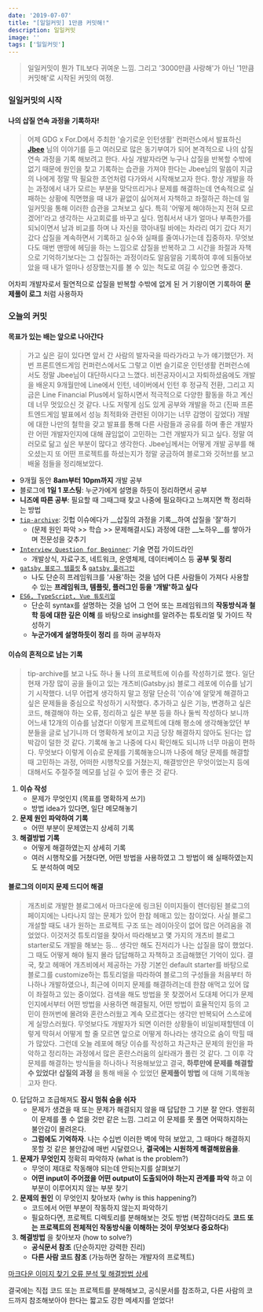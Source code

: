 ```yaml
---
date: '2019-07-07'
title: "[일일커밋] 1만큼 커밋해!"
description: 일일커밋
image: ''
tags: ['일일커밋']
---
```

> 일일커밋이 뭔가 TIL보다 귀여운 느낌. 그리고 '3000만큼 사랑해'가 아닌 '1만큼 커밋해'로 시작된 커밋의 여정.

### 일일커밋의 시작
#### 나의 삽질 연속 과정을 기록하자!
> 어제 GDG x For.D에서 주최한 '슬기로운 인턴생활' 컨퍼런스에서 발표하신 [__Jbee__](https://github.com/JaeYeopHan) 님의 이야기를 듣고 여러모로 많은 동기부여가 되어 본격적으로 나의 삽질 연속 과정을 기록 해보려고 한다. 사실 개발자라면 누구나 삽질을 반복할 수밖에 없기 때문에 원인을 찾고 기록하는 습관을 가져야 한다는 Jbee님의 말씀이 지금의 나에게 정말 딱 필요한 조언처럼 다가와서 시작해보고자 한다. 항상 개발을 하는 과정에서 내가 모르는 부분을 맞닥뜨리거나 문제를 해결하는데 연속적으로 실패하는 상황에 직면했을 때 내가 끝없이 싫어져서 자책하고 좌절하곤 하는데 일일커밋을 통해 이러한 습관을 고쳐보고 싶다. 특히 '어떻게 해야하는지 전혀 모르겠어!'라고 생각하는 사고회로를 바꾸고 싶다. 멈춰서서 내가 얼마나 부족한가를 되뇌이면서 남과 비교를 하며 나 자신을 깎아내릴 바에는 차라리 여기 갔다 저기 갔다 삽질을 계속하면서 기록하고 실수와 실패를 줄여나가는데 집중하자. 무엇보다도 매번 맨땅에 헤딩을 하는 느낌으로 삽질을 반복하고 그 시간을 좌절과 자책으로 기억하기보다는 그 삽질하는 과정이라도 알음알음 기록하여 후에 되돌아보았을 때 내가 얼마나 성장했는지를 볼 수 있는 척도로 여길 수 있으면 좋겠다.

어차피 개발자로서 필연적으로 삽질을 반복할 수밖에 없게 된 거 기왕이면 기록하여 __문제풀이 로그__ 처럼 사용하자

### 오늘의 커밋

#### 목표가 있는 배는 앞으로 나아간다
> 가고 싶은 길이 있다면 앞서 간 사람의 발자국을 따라가라고 누가 얘기했던가. 저번 프론트엔드게임 컨퍼런스에서도 그렇고 이번 슬기로운 인턴생활 컨퍼런스에서도 정말 Jbee님이 대단하시다고 느꼈다. 비전공자이시고 자퇴하셨음에도 개발을 배운지 9개월만에 Line에서 인턴, 네이버에서 인턴 후 정규직 전환, 그리고 지금은 Line Financial Plus에서 일하시면서 적극적으로 다양한 활동을 하고 계신데 너무 멋있으신 것 같다. 나도 저렇게 심도 있게 공부와 개발을 하고 (진짜 프론트엔드게임 발표에서 성능 최적화와 관련된 이야기는 너무 감명이 깊었다) 개발에 대한 나만의 철학을 갖고 발표를 통해 다른 사람들과 공유를 하며 좋은 개발자란 어떤 개발자인지에 대해 끊임없이 고민하는 그런 개발자가 되고 싶다. 정말 여러모로 닮고 싶은 부분이 많다고 생각한다. Jbee님께서는 어떻게 개발 공부를 해오셨는지 또 어떤 프로젝트를 하셨는지가 정말 궁금하여 블로그와 깃허브를 보고 배울 점들을 정리해보았다.

- 9개월 동안 __8am부터 10pm까지__ 개발 공부
- 블로그에 __1일 1 포스팅__: 누군가에게 설명을 하듯이 정리하면서 공부
- __니즈에 따른 공부__: 필요할 때 그때그때 찾고 나중에 필요하다고 느껴지면 쫙 정리하는 방법
- [`tip-archive`](https://github.com/JaeYeopHan/tip-archive/issues): 깃헙 이슈에다가 __삽질의 과정을 기록__하여 삽질을 '잘'하기
    - (문제 원인 파악 >> 학습 >> 문제해결시도) 과정에 대한 __노하우__를 쌓아가며 전문성을 갖추기
- [`Interview Question for Beginner`](https://github.com/JaeYeopHan/Interview_Question_for_Beginner): 기술 면접 가이드라인
    - 개발상식, 자료구조, 네트워크, 운영체제, 데이터베이스 등 __공부 및 정리__
- [`gatsby 블로그 템플릿`](https://github.com/JaeYeopHan/gatsby-starter-bee) & [`gatsby 플러그인`](https://github.com/JaeYeopHan/gatsby-remark-images-medium-zoom)
    - 나도 단순히 프레임워크를 '사용'하는 것을 넘어 다른 사람들이 가져다 사용할 수 있는 __프레임워크, 템플릿, 플러그인 등을 '개발'하고 싶다__
- [`ES6, TypeScript, Vue 튜토리얼`](https://jaeyeophan.github.io/archives/)
    - 단순히 syntax를 설명하는 것을 넘어 그 언어 또는 프레임워크의 __작동방식과 철학 등에 대한 깊은 이해__ 를 바탕으로 insight를 알려주는 튜토리얼 및 가이드 작성하기 
    - __누군가에게 설명하듯이 정리__ 를 하며 공부하자

#### 이슈의 흔적으로 남는 기록
> tip-archive를 보고 나도 하나 둘 나의 프로젝트에 이슈를 작성하기로 했다. 일단 현재 가장 많이 공을 들이고 있는 개츠비(Gatsby.js) 블로그 레포에 이슈를 남기기 시작했다. 너무 어렵게 생각하지 말고 정말 단순히 '이슈'에 알맞게 해결하고 싶은 문제들을 중심으로 작성하기 시작했다. 추가하고 싶은 기능, 변경하고 싶은 코드, 해결해야 하는 오류, 정리하고 싶은 부분 등을 하나 둘씩 작성하다 보니까 어느새 12개의 이슈를 남겼다! 이렇게 프로젝트에 대해 평소에 생각해놓았던 부분들을 글로 남기니까 더 명확하게 보이고 지금 당장 해결하지 않아도 된다는 압박감이 덜한 것 같다. 기록해 놓고 나중에 다시 확인해도 되니까 너무 마음이 편하다. 무엇보다 이렇게 이슈로 문제를 기록해놓으니까 나중에 해당 문제를 해결할 때 고민하는 과정, 어떠한 시행착오를 거쳤는지, 해결방안은 무엇이었는지 등에 대해서도 주절주절 메모를 남길 수 있어 좋은 것 같다.
1. __이슈 작성__
    - 문제가 무엇인지 (목표를 명확하게 쓰기)
    - 방법 idea가 있다면, 일단 메모해놓기
2. __문제 원인 파악하여 기록__
    - 어떤 부분이 문제였는지 상세히 기록
3. __해결방법 기록__
    - 어떻게 해결하였는지 상세히 기록
    - 여러 시행착오를 거쳤다면, 어떤 방법을 사용하였고 그 방법이 왜 실패하였는지도 분석하여 메모

#### 블로그의 이미지 문제 드디어 해결
> 개츠비로 개발한 블로그에서 마크다운에 링크된 이미지들이 렌더링된 블로그의 페이지에는 나타나지 않는 문제가 있어 한참 헤매고 있는 참이었다. 사실 블로그 개설할 때도 내가 원하는 프로젝트 구조 또는 레이아웃이 없어 많은 어려움을 겪었었다. 이것저것 튜토리얼을 찾아서 따라해보고 몇 가지의 개츠비 블로그 starter로도 개발을 해보는 등... 생각만 해도 진저리가 나는 삽질을 많이 했었다. 그 때도 어떻게 해야 될지 몰라 답답해하고 자책하고 조급해했던 기억이 있다. 결국, 찾고 헤매어 개츠비에서 제공하는 가장 기본인 default starter를 바탕으로 블로그를 customize하는 튜토리얼을 따라하여 블로그의 구성들을 처음부터 하나하나 개발하였으나, 최근에 이미지 문제를 해결하려는데 한참 애먹고 있어 많이 좌절하고 있는 중이었다. 검색을 해도 방법을 못 찾겠어서 도대체 어디가 문제인지에서부터 어떤 방법을 사용하면 해결될지, 어떤 방법이 효율적인지 등의 고민이  한꺼번에 몰려와 혼란스러웠고 계속 모르겠다는 생각만 반복되어 스스로에게 실망스러웠다. 무엇보다도 개발자가 되면 이러한 상황들이 비일비재할텐데 이렇게 막혀서 어떻게 할 줄 모르면 앞으로 어떻게 하나라는 생각으로 숨이 막힐 때가 많았다. 그런데 오늘 레포에 해당 이슈를 작성하고 차근차근 문제의 원인을 파악하고 정리하는 과정에서 많은 혼란스러움의 실타래가 풀린 것 같다. 그 이후 각 문제를 해결하는 방식들을 하나하나 적용해보았고 결국, __하루만에 문제를 해결할 수 있었다!__ __삽질의 과정__ 을 통해 배울 수 있었던 __문제풀이 방법__ 에 대해 기록해놓고자 한다.
0. 답답하고 조급해져도 __잠시 멈춰 숨을 쉬자__
    - 문제가 생겼을 때 또는 문제가 해결되지 않을 때 답답한 그 기분 잘 안다. 영원히 이 문제를 풀 수 없을 것만 같은 느낌. 그리고 이 문제를 못 풀면 어떡하지하는 불안감이 몰려온다.
    - __그럼에도 기억하자__. 나는 수십번 이러한 벽에 막혀 보았고, 그 때마다 해결하지 못할 것 같은 불안감에 매번 시달렸으나, __결국에는 시원하게 해결해왔음을__.
1. __문제가 무엇인지__ 정확히 파악하자 (what is the problem?)
    - 무엇이 제대로 작동해야 되는데 안되는지를 살펴보기
    - __어떤 input이 주어졌을 어떤 output이 도출되어야 하는지 관계를 파악__ 하고 이 부분이 이루어지지 않는 부분 찾기
2. __문제의 원인__ 이 무엇인지 찾아보자 (why is this happening?)
    - 코드에서 어떤 부분이 작동하지 않는지 파악하기
    - 필요하다면, 프로젝트 디렉토리를 분해해보는 것도 방법 (복잡하더라도 __코드 또는 프로젝트의 전체적인 작동방식을 이해하는 것이 무엇보다 중요하다__) 
3. __해결방법__ 을 찾아보자 (how to solve?)
    - __공식문서 참조__ (단순하지만 강력한 진리)
    - __다른 사람 코드 참조__ (가능하면 잘하는 개발자의 프로젝트)

[마크다운 이미지 찾기 오류 분석 및 해결방법 상세](https://github.com/JiwoonKim/babydragon/issues/8)

결국에는 직접 코드 또는 프로젝트를 분해해보고, 공식문서를 참조하고, 다른 사람의 코드까지 참조해보아야 한다는 짧고도 강한 메세지를 얻었다!
